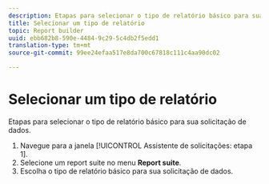 ```yaml
---
description: Etapas para selecionar o tipo de relatório básico para sua solicitação de dados.
title: Selecionar um tipo de relatório
topic: Report builder
uuid: ebb682b8-590e-4484-9c29-5c4db2f5edd1
translation-type: tm+mt
source-git-commit: 99ee24efaa517e8da700c67818c111c4aa90dc02

---
```



# Selecionar um tipo de relatório

Etapas para selecionar o tipo de relatório básico para sua solicitação de dados.

1. Navegue para a janela [!UICONTROL Assistente de solicitações: etapa 1].
1. Selecione um report suite no menu **Report suite**.
1. Escolha o tipo de relatório básico para sua solicitação de dados.
